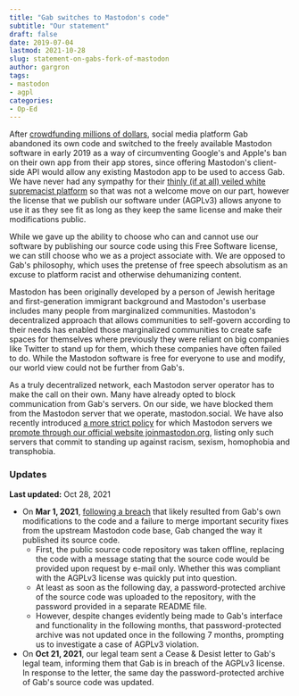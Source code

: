 ```yaml
---
title: "Gab switches to Mastodon's code"
subtitle: "Our statement"
draft: false
date: 2019-07-04
lastmod: 2021-10-28
slug: statement-on-gabs-fork-of-mastodon
author: gargron
tags:
- mastodon
- agpl
categories:
- Op-Ed
---
```


After [crowdfunding millions of dollars][1], social media platform Gab abandoned its own code and switched to the freely available Mastodon software in early 2019 as a way of circumventing Google's and Apple's ban on their own app from their app stores, since offering Mastodon's client-side API would allow any existing Mastodon app to be used to access Gab. We have never had any sympathy for their [thinly (if at all) veiled white supremacist platform][2] so that was not a welcome move on our part, however the license that we publish our software under (AGPLv3) allows anyone to use it as they see fit as long as they keep the same license and make their modifications public.

While we gave up the ability to choose who can and cannot use our software by publishing our source code using this Free Software license, we can still choose who we as a project associate with. We are opposed to Gab's philosophy, which uses the pretense of free speech absolutism as an excuse to platform racist and otherwise dehumanizing content.

Mastodon has been originally developed by a person of Jewish heritage and first-generation immigrant background and Mastodon's userbase includes many people from marginalized communities. Mastodon's decentralized approach that allows communities to self-govern according to their needs has enabled those marginalized communities to create safe spaces for themselves where previously they were reliant on big companies like Twitter to stand up for them, which these companies have often failed to do. While the Mastodon software is free for everyone to use and modify, our world view could not be further from Gab's.

As a truly decentralized network, each Mastodon server operator has to make the call on their own. Many have already opted to block communication from Gab's servers. On our side, we have blocked them from the Mastodon server that we operate, mastodon.social. We have also recently introduced [a more strict policy][3] for which Mastodon servers we [promote through our official website joinmastodon.org][4], listing only such servers that commit to standing up against racism, sexism, homophobia and transphobia.

[1]: https://www.splcenter.org/hatewatch/2019/01/24/how-gab-has-raised-millions-thanks-crowdfunding-company
[2]: https://www.theatlantic.com/technology/archive/2018/10/what-gab/574186/
[3]: https://joinmastodon.org/covenant
[4]: https://joinmastodon.org/communities

### Updates

**Last updated:** Oct 28, 2021

- On **Mar 1, 2021**, [following a breach][5] that likely resulted from Gab's own modifications to the code and a failure to merge important security fixes from the upstream Mastodon code base, Gab changed the way it published its source code.
  - First, the public source code repository was taken offline, replacing the code with a message stating that the source code would be provided upon request by e-mail only. Whether this was compliant with the AGPLv3 license was quickly put into question.
  - At least as soon as the following day, a password-protected archive of the source code was uploaded to the repository, with the password provided in a separate README file.
  - However, despite changes evidently being made to Gab's interface and functionality in the following months, that password-protected archive was not updated once in the following 7 months, prompting us to investigate a case of AGPLv3 violation.
- On **Oct 21, 2021**, our legal team sent a Cease & Desist letter to Gab's legal team, informing them that Gab is in breach of the AGPLv3 license. In response to the letter, the same day the password-protected archive of Gab's source code was updated.

[5]: https://www.theguardian.com/world/2021/mar/11/gab-hack-neo-nazis-qanon-conspiracy-theories